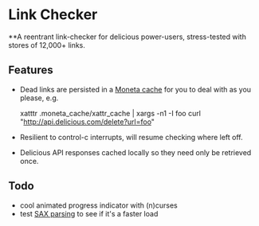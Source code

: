 # Link Checker

**A reentrant link-checker for delicious power-users, stress-tested with stores of 12,000+ links.

## Features

 * Dead links are persisted in a [Moneta cache](http://github.com/wycats/moneta/tree/master) for you to deal with as you please, e.g.

     xatttr .moneta_cache/xattr_cache | xargs -n1 -I foo curl "http://api.delicious.com/delete?url=foo"

 * Resilient to control-c interrupts, will resume checking where left off.
 * Delicious API responses cached locally so they need only be retrieved once.

## Todo

 * cool animated progress indicator with (n)curses
 * test [SAX parsing](http://www.tutorialspoint.com/ruby/ruby_xml_xslt.htm) to see if it's a faster load
